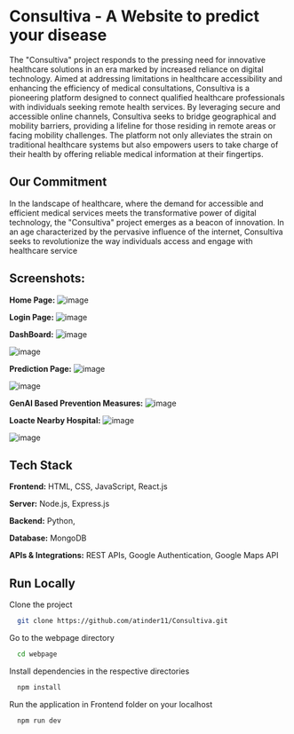 
# Consultiva - A Website to predict your disease

The "Consultiva" project responds to the pressing need for innovative healthcare solutions in an era marked by increased reliance on digital technology. Aimed at addressing limitations in healthcare accessibility and enhancing the efficiency of medical consultations, Consultiva is a pioneering platform designed to connect qualified healthcare professionals with individuals seeking remote health services.
By leveraging secure and accessible online channels, Consultiva seeks to bridge geographical and mobility barriers, providing a lifeline for those residing in remote areas or facing mobility challenges. The platform not only alleviates the strain on traditional healthcare systems but also empowers users to take charge of their health by offering reliable medical information at their fingertips.

 
## Our Commitment

In the landscape of healthcare, where the demand for accessible and efficient medical services meets the transformative power of digital technology, the "Consultiva" project emerges as a beacon of innovation. In an age characterized by the pervasive influence of the internet, Consultiva seeks to revolutionize the way individuals access and engage with healthcare service

## Screenshots:
**Home Page:**
![image](https://github.com/user-attachments/assets/dc7cec8d-de84-407a-b7e9-ae6c224ccae4)


**Login Page:**
![image](https://github.com/user-attachments/assets/0903b429-9572-47d1-8349-060101ea196a)

**DashBoard:**
![image](https://github.com/user-attachments/assets/79e96f5f-bfa8-4737-88d1-bfc6eceeb6b6)

![image](https://github.com/user-attachments/assets/b42bb0ca-8dda-47ab-96ad-226b41dd4949)

**Prediction Page:**
![image](https://github.com/user-attachments/assets/6a28007e-6e93-4a90-8a1d-d112dd2fc5a6)

![image](https://github.com/user-attachments/assets/beba25f9-9967-4358-8cd0-c31db0b45165)

**GenAI Based Prevention Measures:**
![image](https://github.com/user-attachments/assets/db465cab-e873-4b94-8d38-a466dfe06007)



**Loacte Nearby Hospital:**
![image](https://github.com/user-attachments/assets/249857d1-c19f-47c5-bd61-5af64b299ff6)

![image](https://github.com/user-attachments/assets/dda2ad8d-3d54-4d06-996a-eb981661f33b)











## Tech Stack

**Frontend:** HTML, CSS, JavaScript, React.js

**Server:** Node.js, Express.js  

**Backend:** Python, 

**Database:** MongoDB  

**APIs & Integrations:** REST APIs, Google Authentication, Google Maps API  







## Run Locally

Clone the project

```bash
  git clone https://github.com/atinder11/Consultiva.git
```

Go to the webpage directory

```bash
  cd webpage
```



Install dependencies in the respective directories

```bash
  npm install
```


Run the application in Frontend folder on your localhost

```bash
  npm run dev
```

###

